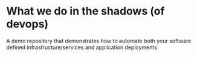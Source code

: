 # What we do in the shadows (of devops)
A demo repository that demonstrates how to automate both your software defined infrastructure/services and application deployments
